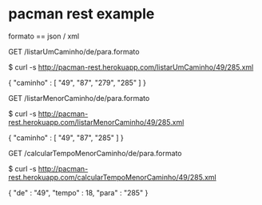 pacman rest example
===================

formato == json / xml

GET /listarUmCaminho/de/para.formato


  $ curl -s http://pacman-rest.herokuapp.com/listarUmCaminho/49/285.xml
  
  {
     "caminho" : [
        "49",
        "87",
        "279",
        "285"
     ]
  }


GET /listarMenorCaminho/de/para.formato

  $ curl -s http://pacman-rest.herokuapp.com/listarMenorCaminho/49/285.xml
  
  {
   "caminho" : [
      "49",
      "87",
      "285"
   ]
  }


GET /calcularTempoMenorCaminho/de/para.formato

  $ curl -s http://pacman-rest.herokuapp.com/calcularTempoMenorCaminho/49/285.xml
  
  {
   "de" : "49",
   "tempo" : 18,
   "para" : "285"
  }
